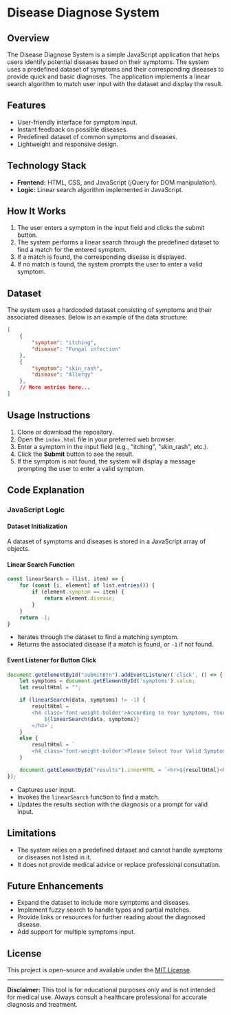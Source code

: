 # Disease Diagnose System

## Overview
The Disease Diagnose System is a simple JavaScript application that helps users identify potential diseases based on their symptoms. The system uses a predefined dataset of symptoms and their corresponding diseases to provide quick and basic diagnoses. The application implements a linear search algorithm to match user input with the dataset and display the result.

## Features
- User-friendly interface for symptom input.
- Instant feedback on possible diseases.
- Predefined dataset of common symptoms and diseases.
- Lightweight and responsive design.

## Technology Stack
- **Frontend:** HTML, CSS, and JavaScript (jQuery for DOM manipulation).
- **Logic:** Linear search algorithm implemented in JavaScript.

## How It Works
1. The user enters a symptom in the input field and clicks the submit button.
2. The system performs a linear search through the predefined dataset to find a match for the entered symptom.
3. If a match is found, the corresponding disease is displayed.
4. If no match is found, the system prompts the user to enter a valid symptom.

## Dataset
The system uses a hardcoded dataset consisting of symptoms and their associated diseases. Below is an example of the data structure:

```json
[
    {
        "symptom": "itching",
        "disease": "Fungal infection"
    },
    {
        "symptom": "skin_rash",
        "disease": "Allergy"
    },
    // More entries here...
]
```

## Usage Instructions
1. Clone or download the repository.
2. Open the `index.html` file in your preferred web browser.
3. Enter a symptom in the input field (e.g., "itching", "skin_rash", etc.).
4. Click the **Submit** button to see the result.
5. If the symptom is not found, the system will display a message prompting the user to enter a valid symptom.

## Code Explanation
### JavaScript Logic
#### Dataset Initialization
A dataset of symptoms and diseases is stored in a JavaScript array of objects.

#### Linear Search Function
```javascript
const linearSearch = (list, item) => {
    for (const [i, element] of list.entries()) {
        if (element.symptom == item) {
            return element.disease;
        }
    }
    return -1;
}
```
- Iterates through the dataset to find a matching symptom.
- Returns the associated disease if a match is found, or `-1` if not found.

#### Event Listener for Button Click
```javascript
document.getElementById("submitBtn").addEventListener('click', () => {
    let symptoms = document.getElementById('symptoms').value;
    let resultHtml = "";

    if (linearSearch(data, symptoms) != -1) {
        resultHtml = `
        <h4 class='font-weight-bolder'>According to Your Symptoms, Your Disease is:
            ${linearSearch(data, symptoms)}
        </h4>`;
    }
    else {
        resultHtml = `
        <h4 class='font-weight-bolder'>Please Select Your Valid Symptom</h4>`;
    }

    document.getElementById("results").innerHTML = `<hr>${resultHtml}<hr>`;
});
```
- Captures user input.
- Invokes the `linearSearch` function to find a match.
- Updates the results section with the diagnosis or a prompt for valid input.

## Limitations
- The system relies on a predefined dataset and cannot handle symptoms or diseases not listed in it.
- It does not provide medical advice or replace professional consultation.

## Future Enhancements
- Expand the dataset to include more symptoms and diseases.
- Implement fuzzy search to handle typos and partial matches.
- Provide links or resources for further reading about the diagnosed disease.
- Add support for multiple symptoms input.

## License
This project is open-source and available under the [MIT License](LICENSE).

---

**Disclaimer:** This tool is for educational purposes only and is not intended for medical use. Always consult a healthcare professional for accurate diagnosis and treatment.

